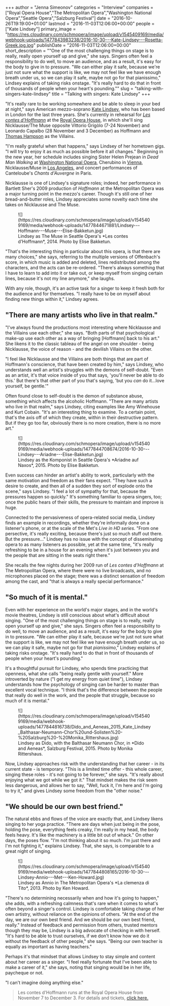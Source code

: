 +++
author = "Jenna Simeonov"
categories = "Interview"
companies = ["Royal Opera House","The Metropolitan Opera","Washington National Opera","Seattle Opera","Salzburg Festival"]
date = "2016-10-26T19:19:00+01:00"
lastmod = "2016-11-03T12:06:00+00:00"
people = ["Kate Lindsey"]
primary_image = "https://res.cloudinary.com/schmopera/image/upload/v1545409169/media/webhook-uploads/1477843983238/2016-10-30---Kate-Lindsey---Rosetta-Greek.jpg.jpg"
publishDate = "2016-11-03T12:06:00+00:00"
short_description = "&quot;One of the most challenging things on stage is to really, really open yourself up and give,&quot; she says. Singers often feel a responsibility to do well, to move an audience, and as a result, it&#039;s easy for the body to give in to pressure. &quot;We can either play it safe, because we&#039;re just not sure what the support is like, we may not feel like we have enough breath under us, so we can play it safe, maybe not go for that pianissimo,&quot; Lindsey explains of taking risks onstage. &quot;It&#039;s really hard to do that in front of thousands of people when your heart&#039;s pounding.&quot;"
slug = "talking-with-singers-kate-lindsey"
title = "Talking with singers: Kate Lindsey"
+++

"It's really rare to be working somewhere and be able to sleep in your bed at night," says American mezzo-soprano [Kate Lindsey](/scene/people/kate-lindsey/), who has been based in London for the last three years. She's currently in rehearsal for [*Les contes d'Hoffmann*](http://www.roh.org.uk/productions/les-contes-dhoffmann-by-john-schlesinger) at the [Royal Opera House](/scene/companies/royal-opera-house/), in which she'll sing Nicklausse/The Muse opposite Vittorio Grigòlo (7-24 November) and Leonardo Capalbo (28 November and 3 December) as Hoffmann and [Thomas Hampson](/scene/people/thomas-hampson/) as the Villains.

"I'm really grateful when that happens," says Lindsey of her hometown gigs. "I will try to enjoy it as much as possible before it all changes." Beginning in the new year, her schedule includes singing Sister Helen Prejean in *Dead Man Walking* at [Washington National Opera](/scene/companies/washington-national-opera/), Cherubino in [Vienna](/scene/companies/wiener-staatsoper/), Nicklausse/Muse in [Los Angeles](/scene/companies/los-angeles-opera/), and concert performances of Canteloube's *Chants d'Auvergne* in Paris.

Nicklausse is one of Lindsey's signature roles; indeed, her performance in Bartlett Sher's 2009 production of *Hoffmann* at the Metropolitan Opera was a major turning point in the mezzo's career. Though it's still one of her bread-and-butter roles, Lindsey appreciates some novelty each time she takes on Nicklausse and The Muse. 

<figure data-type="image">
![](https://res.cloudinary.com/schmopera/image/upload/v1545409169/media/webhook-uploads/1477844671881/Lindsey---Hoffmann---Muse---Elise-Bakketun.jpg)<figcaption>Lindsey as The Muse in Seattle Opera's *Les contes d'Hoffmann*, 2014. Photo by Elise Bakketun.</figcaption> 
</figure>

"That's the interesting thing in particular about this opera, is that there are many choices," she says, referring to the multiple versions of Offenbach's score, in which music is added and deleted, lines redistributed among the characters, and the acts can be re-ordered. "There's always something that I have to learn to add into it or take out, or keep myself from singing certain lines, because it's not my line anymore," she laughs.

With any role, though, it's an active task for a singer to keep it fresh both for the audience and for themselves. "I really have to be on myself about finding new things within it," Lindsey agrees. 

## "There are many artists who live in that realm."

"I've always found the productions most interesting where Nicklausse and the Villains use each other," she says. "Both parts of that psychological make-up use each other as a way of bringing [Hoffmann] back to his art." She likens it to the classic tableau of the angel on one shoulder - being Nicklausse, the voice of reason - and the devilish Villains on the other.

"I feel like Nicklausse and the Villains are both things that are part of Hoffmann's conscience, that have been created by him," says Lindsey, who understands well an artist's struggles with the demons of self-doubt. "Even as an artist, it's that voice inside of you that says, 'you'll never be able to do this.' But there's that other part of you that's saying, 'but you *can* do it...love yourself, be gentle.'"

Often found close to self-doubt is the demon of substance abuse, something which affects the alcoholic Hoffmann. "There are many artists who live in that realm," says Lindsey, citing examples like Amy Winehouse and Kurt Cobain. "It's an interesting thing to examine. To a certain point, that's the axis off of which they create, within in their destructive pattern. But if they go too far, obviously there is no more creation, there is no more art."

<figure data-type="image">
![](https://res.cloudinary.com/schmopera/image/upload/v1545409169/media/webhook-uploads/1477844708674/2016-10-30---Lindsey---Ariadne---Elise-Bakketun.jpg)<figcaption>Lindsey as the Komponist in Seattle Opera's *Ariadne auf Naxos*, 2015. Photo by Elise Bakketun.</figcaption>
</figure>

Even success can hinder an artist's ability to work, particularly with the same motivation and freedom as their fans expect. "They have such a desire to create, and then all of a sudden they sort of explode onto the scene," says Lindsey. "I feel a lot of sympathy for that, because the pressures happen so quickly." It's something familiar to opera singers, too; once the public hears of their skills, the pressure to maintain and improve is huge.

Connected to the pervasiveness of opera-related social media, Lindsey finds an example in recordings, whether they're informally done on a listener's phone, or at the scale of the Met's *Live in HD series*. "From one persective, it's really exciting, because there's just so much stuff out there. But the pressure..." Lindsey has no issue with the concept of disseminating opera to as many listeners as possible, yet at the same time, "it's really refreshing to be in a house for an evening when it's just between you and the people that are sitting in the seats right there."

She recalls the few nights during her 2009 run of *Les contes d'Hoffmann* at The Metropolitan Opera, where there were no live broadcasts, and no microphones placed on the stage; there was a distinct sensation of freedom among the cast, and "that is always a really special performance."

## "So much of it is mental."

Even with her experience on the world's major stages, and in the world's movie theatres, Lindsey is still conscious about what's difficult about singing. "One of the most challenging things on stage is to really, really open yourself up and give," she says. Singers often feel a responsibility to do well, to move an audience, and as a result, it's easy for the body to give in to pressure. "We can either play it safe, because we're just not sure what the support is like, we may not feel like we have enough breath under us, so we can play it safe, maybe not go for that *pianissimo*," Lindsey explains of taking risks onstage. "It's really hard to do that in front of thousands of people when your heart's pounding."

It's a thoughtful pursuit for Lindsey, who spends time practicing that openness, what she calls "being really gentle with yourself." More introverted by nature ("I get my energy from quiet time"), Lindsey understands how the psychology of singing can be harder to master than excellent vocal technique. "I think that's the difference between the people that really do well in the work, and the people that struggle, because so much of it is mental." 

<figure data-type="image">
![](https://res.cloudinary.com/schmopera/image/upload/v1545409169/media/webhook-uploads/1477844816738/Dido_and_Aeneas_2015_Kate_Lindsey_Balthasar-Neumann-Chor%20und-Solisten%20-%20Salzburg%20-%20Monika_Rittershaus.jpg)<figcaption>Lindsey as Dido, with the Balthasar Neumann Chor, in *Dido and Aeneas*, Salzburg Festival, 2015. Photo by Monika Rittershaus.</figcaption>
</figure>

Now, Lindsey approaches risk with the understanding that her career - in its current state - is temporary. "This is a limited time offer - this whole career, singing these roles - it's not going to be forever," she says. "It's really about enjoying what we got while we got it." That mindset makes the risk seem less dangerous, and allows her to say, "Well, fuck it, I'm here and I'm going to try it," and gives Lindsey some freedom from the "other noise."

## "We should be our own best friend."

The natural ebbs and flows of the voice are exactly that, and Lindsey likens singing to her yoga practice. "There are days when just being in the pose, holding the pose, everything feels creaky, I'm really in my head, the body feels heavy. It's like the machinery is a little bit out of whack." On other days, the poses flow. "I'm not thinking about it so much. I'm just there and I'm not fighting it," explains Lindsey. That, she says, is comparable to a great night of singing.

<figure data-type="image">
![](https://res.cloudinary.com/schmopera/image/upload/v1545409169/media/webhook-uploads/1477844808165/2016-10-30---Lindsey-Annio---Met---Ken-Howard.jpg)<figcaption>Lindsey as Annio in The Metropolitan Opera's *La clemenza di Tito*, 2013. Photo by Ken Howard.</figcaption>
</figure>

"There's no determining necessarily when and how it's going to happen," she adds, with a refreshing calmness that's rare when it comes to what's often beyond a singer's control. Lindsey is comfortable taking charge of her own artistry, without reliance on the opinions of others. "At the end of the day, we are our own best friend. And we should be our own best friend, really." Instead of feedback and permission from others, trusted mentors though they may be, Lindsey is a big advocate of checking in with herself. "It's hard to be able to trust ourselves, if we don't know how we do it without the feedback of other people," she says. "Being our own teacher is equally as important as having teachers."

Perhaps it's that mindset that allows Lindsey to stay simple and content about her career as a singer. "I feel really fortunate that I've been able to make a career of it," she says, noting that singing would be in her life, paycheque or not. 

"I can't imagine doing anything else."

>Les contes d'Hoffmann runs at the Royal Opera House from November 7 to December 3. For details and tickets, [click here.](http://www.roh.org.uk/productions/les-contes-dhoffmann-by-john-schlesinger)
